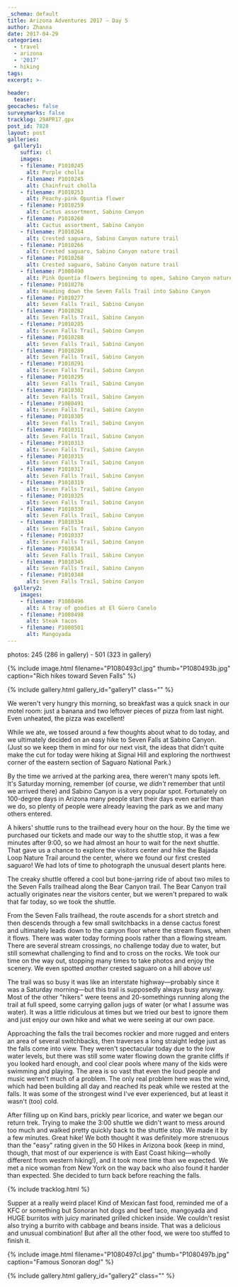 ```yaml
---
_schema: default
title: Arizona Adventures 2017 – Day 5
author: Zhanna
date: 2017-04-29
categories:
  - travel
  - arizona
  - '2017'
  - hiking
tags:
excerpt: >-
  
header:
  teaser:
geocaches: false
surveymarks: false
tracklog: 29APR17.gpx
post_id: 7828
layout: post
galleries:
  gallery1:
    suffix: cl
    images:
    - filename: P1010245
      alt: Purple cholla
    - filename: P1010245
      alt: Chainfruit cholla
    - filename: P1010253
      alt: Peachy-pink Opuntia flower
    - filename: P1010259
      alt: Cactus assortment, Sabino Canyon
    - filename: P1010260
      alt: Cactus assortment, Sabino Canyon      
    - filename: P1010264
      alt: Crested saguaro, Sabino Canyon nature trail
    - filename: P1010266
      alt: Crested saguaro, Sabino Canyon nature trail
    - filename: P1010268
      alt: Crested saguaro, Sabino Canyon nature trail
    - filename: P1080490
      alt: Pink Opuntia flowers beginning to open, Sabino Canyon nature trail
    - filename: P1010276
      alt: Heading down the Seven Falls Trail into Sabino Canyon      
    - filename: P1010277
      alt: Seven Falls Trail, Sabino Canyon
    - filename: P1010282
      alt: Seven Falls Trail, Sabino Canyon
    - filename: P1010285
      alt: Seven Falls Trail, Sabino Canyon
    - filename: P1010288
      alt: Seven Falls Trail, Sabino Canyon
    - filename: P1010289
      alt: Seven Falls Trail, Sabino Canyon      
    - filename: P1010291
      alt: Seven Falls Trail, Sabino Canyon
    - filename: P1010295
      alt: Seven Falls Trail, Sabino Canyon
    - filename: P1010302
      alt: Seven Falls Trail, Sabino Canyon
    - filename: P1080491
      alt: Seven Falls Trail, Sabino Canyon
    - filename: P1010305
      alt: Seven Falls Trail, Sabino Canyon
    - filename: P1010311
      alt: Seven Falls Trail, Sabino Canyon
    - filename: P1010313
      alt: Seven Falls Trail, Sabino Canyon
    - filename: P1010315
      alt: Seven Falls Trail, Sabino Canyon
    - filename: P1010317
      alt: Seven Falls Trail, Sabino Canyon
    - filename: P1010319
      alt: Seven Falls Trail, Sabino Canyon      
    - filename: P1010325
      alt: Seven Falls Trail, Sabino Canyon
    - filename: P1010330
      alt: Seven Falls Trail, Sabino Canyon
    - filename: P1010334
      alt: Seven Falls Trail, Sabino Canyon
    - filename: P1010337
      alt: Seven Falls Trail, Sabino Canyon 
    - filename: P1010341
      alt: Seven Falls Trail, Sabino Canyon    
    - filename: P1010345
      alt: Seven Falls Trail, Sabino Canyon
    - filename: P1010348
      alt: Seven Falls Trail, Sabino Canyon                
  gallery2:
    images:
    - filename: P1080496
      alt: A tray of goodies at El Güero Canelo 
    - filename: P1080498
      alt: Steak tacos
    - filename: P1080501
      alt: Mangoyada     
---
```


photos: 245 (286 in gallery) - 501 (323 in gallery)

{% include image.html filename="P1080493cl.jpg" thumb="P1080493b.jpg" caption="Rich hikes toward Seven Falls" %}

{% include gallery.html gallery_id="gallery1" class="" %}

We weren't very hungry this morning, so breakfast was a quick snack in our motel room: just a banana and two leftover pieces of pizza from last night. Even unheated, the pizza was excellent! 

While we ate, we tossed around a few thoughts about what to do today, and we ultimately decided on an easy hike to Seven Falls at Sabino Canyon. (Just so we keep them in mind for our next visit, the ideas that didn't quite make the cut for today were hiking at Signal Hill and exploring the northwest corner of the eastern section of Saguaro National Park.)  

By the time we arrived at the parking area, there weren't many spots left. It's Saturday morning, remember (of course, we <i>didn't</i> remember that until we arrived there) and Sabino Canyon is a very popular spot. Fortunately on 100-degree days in Arizona many people start their days even earlier than we do, so plenty of people were already leaving the park as we and many others entered.

A hikers' shuttle runs to the trailhead every hour on the hour. By the time we purchased our tickets and made our way to the shuttle stop, it was a few minutes after 9:00, so we had almost an hour to wait for the next shuttle. That gave us a chance to explore the visitors center and hike the Bajada Loop Nature Trail around the center, where we found our first crested saguaro! We had lots of time to photograph the unusual desert plants here.

The creaky shuttle offered a cool but bone-jarring ride of about two miles to the Seven Falls trailhead along the Bear Canyon trail.  The Bear Canyon trail actually originates near the visitors center, but we weren't prepared to walk that far today, so we took the shuttle. 

From the Seven Falls trailhead, the route ascends for a short stretch and then descends through a few small switchbacks in a dense cactus forest and ultimately leads down to the canyon floor where the stream flows, when it flows. There was water today forming pools rather than a flowing stream. There are several stream crossings, no challenge today due to water, but still somewhat challenging to find and to cross on the rocks. We took our time on the way out, stopping many times to take photos and enjoy the scenery. We even spotted <i>another</i> crested saguaro on a hill above us! 

The trail was so busy it was like an interstate highway—probably since it was a Saturday morning—but this trail is supposedly always busy anyway. Most of the other "hikers" were teens and 20-somethings running along the trail at full speed, some carrying gallon jugs of water (or what I assume was water). It was a little ridiculous at times but we tried our best to ignore them and just enjoy our own hike and what we were seeing at our own pace.

Approaching the falls the trail becomes rockier and more rugged and enters an area of several switchbacks, then traverses a long straight ledge just as the falls come into view. They weren't spectacular today due to the low water levels, but there was still some water flowing down the granite cliffs if you looked hard enough, and cool clear pools where many of the kids were swimming and playing. The area is so vast that even the loud people and music weren't much of a problem. The only real problem here was the wind, which had been building all day and reached its peak while we rested at the falls. It was some of the strongest wind I've ever experienced, but at least it wasn't (too) cold. 

After filling up on Kind bars, prickly pear licorice, and water we began our return trek. Trying to make the 3:00 shuttle we didn't want to mess around too much and walked pretty quickly back to the shuttle stop. We made it by a few minutes. Great hike! We both thought it was definitely more strenuous than the "easy" rating given in the 50 Hikes in Arizona book (keep in mind, though, that most of our experience is with East Coast hiking—wholly different from western hiking!), and it took more time than we expected. We met a nice woman from New York on the way back who also found it harder than expected. She decided to turn back before reaching the falls. 

{% include tracklog.html %}

Supper at a really weird place! Kind of Mexican fast food, reminded me of a KFC or something but Sonoran hot dogs and beef taco, mangoyada and HUGE burritos with juicy marinated grilled chicken inside. We couldn't resist also trying a burrito with cabbage and beans inside. That was a delicious and unusual combination!  But after all the other food, we were too stuffed to finish it.

{% include image.html filename="P1080497cl.jpg" thumb="P1080497b.jpg" caption="Famous Sonoran dog!" %}

{% include gallery.html gallery_id="gallery2" class="" %}
